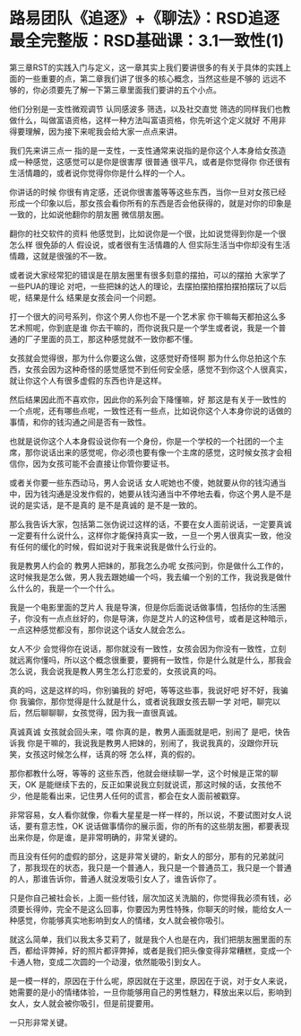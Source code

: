 # 路易团队《追逐》+《聊法》：RSD追逐最全完整版：RSD基础课：3.1一致性(1)

第三章RST的实践入门与定义，这一章其实上我们要讲很多的有关于具体的实践上面的一些重要的点，第二章我们讲了很多的核心概念，当然这些是不够的 远远不够的，你必须要先了解一下第三章里面我们要讲的五个小点。

他们分别是一支性微观调节 认同感波多 筛选，以及社交直觉 筛选的同样我们也教做什么，叫做富语资格，这样一种方法叫富语资格，你先听这个定义就好 不用非得要理解，因为接下来呢我会给大家一点点来讲。

我们先来讲三点一 指的是一支性，一支性通常来说指的是你这个人本身给女孩造成一种感觉，这感觉可以是你是很害厚 很普通 很平凡，或者是你觉得你 你还很有生活情趣的，或者说你觉得你你是什么样的一个人。

你讲话的时候 你很有肯定感，还说你很害羞等等这些东西，当你一旦对女孩已经形成一个印象以后，那女孩会看你所有的东西是否会他获得的，就是对你的印象是一致的，比如说他翻你的朋友圈 微信朋友圈。

翻你的社交软件的资料 他感觉到，比如说你是一个很，比如说觉得到你是一个很怎么样 很免舔的人 假设说，或者很有生活情趣的人 但实际生活当中你却没有生活情趣，这就是很强的不一致。

或者说大家经常犯的错误是在朋友圈里有很多刻意的摆拍，可以的摆拍 大家学了一些PUA的理论 对吧，一些把妹的达人的理论，去摆拍摆拍摆拍摆拍摆玩了以后呢，结果是什么 结果是女孩会问一个问题。

打一个很大的问号系列，你这个男人你也不是一个艺术家 你干嘛每天都拍这么多艺术照呢，你到底是谁 你去干嘛的，而你说我只是一个学生或者说，我是一个普通的厂子里面的员工，那这种感觉就不一致你都不懂。

女孩就会觉得很，那为什么你要这么做，这感觉好奇怪啊 那为什么你总拍这个东西，女孩会因为这种奇怪的感觉感觉不到任何安全感，感觉不到你这个人很真实，就让你这个人有很多虚假的东西也许是这样。

然后结果因此而不喜欢你，因此你的系列会下降懂嘛，好 那这是有关于一致性的一个点呢，还有哪些点呢，一致性还有一些点，比如说你这个人本身你说的话做的事情，和你的钱沟通之间是否有一致性。

也就是说你这个人本身假设说你有一个身份，你是一个学校的一个社团的一个主席，那你说话出来的感觉呢，你必须也要有像一个主席的感觉，这时候女孩才会相信你，因为女孩可能不会直接让你管你要证书。

或者关你要一些东西动马，男人会说话 女人呢她也不傻，她就要从你的钱沟通当中，因为钱沟通是没发作假的，她要从钱沟通当中不停地去看，你这个男人是不是说的是实话，是不是真的 是不是真诚的 是不是一致的。

那么我告诉大家，包括第二张伪说过这样的话，不要在女人面前说话，一定要真诚 一定要有什么说什么，这样你才能保持真实一致，一旦一个男人很真实一致，他没有任何的缓化的时候，假如说对于我来说我是做什么行业的。

我是教男人约会的 教男人把妹的，那我怎么办呢 女孩问到，你是做什么工作的，这时候我是怎么做，男人我去跟她编一个吗，我去编一个别的工作，我说我是做什么什么的，我是一个一个什么。

我是一个电影里面的芝片人 我是导演，但是你后面说话做事情，包括你的生活圈子，你没有一点点丝好的，你是导演，你是芝片人的这种信号，或者是这种暗示，一点这种感觉都没有，那你说这个话女人就会怎么。

女人不少 会觉得你在说话，那你就没有一致性，女孩会因为你没有一致性，立刻就远离你懂吗，所以这个概念很重要，要拥有一致性，你是什么就是什么，那我会怎么说，我会说我是教人男生怎么打恋爱的，女孩说真的吗。

真的吗，这是这样的吗，你别骗我的 好吧，等等这些事，我说好吧 好不好，我骗你 我骗你，那你觉得是什么就是什么，或者说我跟女孩去聊一学 对吧，聊完以后，然后聊聊聊，女孩觉得，因为我一直很真诚。

真诚真诚 女孩就会回头来，喂 你真的是，教男人画面就是吧，别闹了 是吧，快告诉我 你是干嘛的，我说我是教男人把妹的，别闹了，我说我真的，没跟你开玩笑，女孩这时候怎么样，话真的呀 怎么样，真的假的。

那你都教什么呀，等等的 这些东西，他就会继续聊一学，这个时候是正常的聊天，OK 是能继续下去的，反正如果说我立刻就说谎，那这时候的话，女孩他不少，他是能看出来，记住男人任何的谎言，都会在女人面前被戳穿。

非常容易，女人看你就像，你看大星星是一样一样的，所以说，不要试图对女人说话，要有意志性，OK 说话做事情你的展示面，你的所有的这些朋友圈，都要表现出来你是，你是谁，是非常明确的，非常关键的。

而且没有任何的虚假的部分，这是非常关键的，新女人的部分，那有的兄弟就问了，那我现在的状态，我只是一个普通人，我只是一个普通员工，我只是一个普通的人，那谁告诉你，普通人就没发吸引女人了，谁告诉你了。

只是你自己被社会长，上面一些付钱，层次加这关洗脑的，你觉得我必须有钱，必须要长得帅，完全不是这么回事，你要因为男性特殊，你聊天的时候，能给女人一种感觉，你能够真实地影响到女人的情绪，女人就会被你吸引。

就这么简单，我们以我太多艾莉了，就是我个人也是在内，我们把朋友圈里面的东西，都给评弊掉，好的照片都评弊掉，或者是我们把头像变得非常糟糕，变成一个卡通人物，变成二次圆的一个动漫，依然能吸引到女人。

是一模一样的，原因在于什么呢，原因就在于这里，原因在于说，对于女人来说，她需要的是小的情绪体验，一旦你能够用自己的男性魅力，释放出来以后，影响到女人，女人就会被你吸引，但是前提要用。

一只形非常关键。